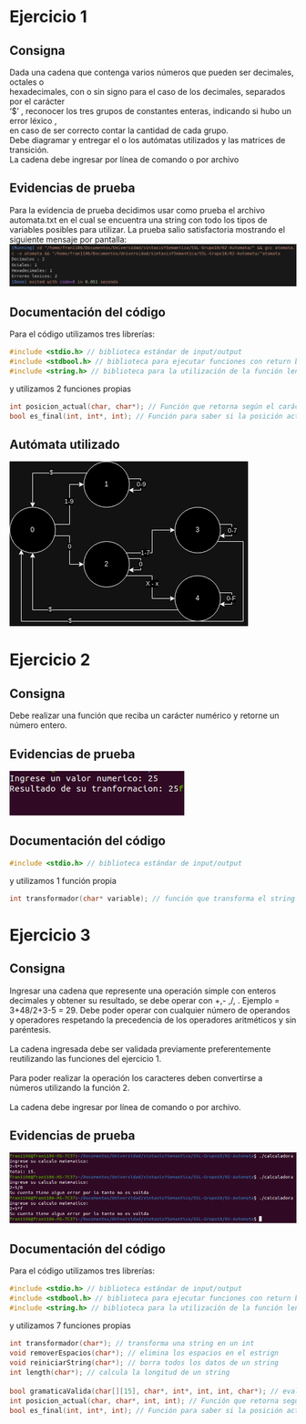 # Ejercicio 1
## Consigna
Dada una cadena que contenga varios números que pueden ser decimales, octales o <br>
hexadecimales, con o sin signo para el caso de los decimales, separados por el carácter <br>
‘$’ , reconocer los tres grupos de constantes enteras, indicando si hubo un error léxico , <br>
en caso de ser correcto contar la cantidad de cada grupo. <br>
Debe diagramar y entregar el o los autómatas utilizados y las matrices de transición. <br>
La cadena debe ingresar por línea de comando o por archivo <br>

## Evidencias de prueba
Para la evidencia de prueba decidimos usar como prueba el archivo automata.txt en el cual se encuentra una string con todo los tipos de variables posibles para utilizar.
La prueba salio satisfactoria mostrando el siguiente mensaje por pantalla:
<img src="./Capturas EV/ev punto 1.png"/>

## Documentación del código
Para el código utilizamos tres librerías:
```c
#include <stdio.h> // biblioteca estándar de input/output
#include <stdbool.h> // biblioteca para ejecutar funciones con return bool
#include <string.h> // biblioteca para la utilización de la función length
```
y utilizamos 2 funciones propias
```c
int posicion_actual(char, char*); // Función que retorna según el carácter y el autómata la posición actual
bool es_final(int, int*, int); // Función para saber si la posición actual es o no final
```

## Autómata utilizado
<img src="./Capturas EV/AutomataUtiliizadoPunto1.drawio.png"/>

# Ejercicio 2
## Consigna
Debe realizar una función que reciba un carácter numérico y retorne un número entero.

## Evidencias de prueba
<img src="./Capturas EV/Ev punto 2.png"/>

## Documentación del código
```c
#include <stdio.h> // biblioteca estándar de input/output
```
y utilizamos 1 función propia

```c
int transformador(char* variable); // función que transforma el string en un entero
```

# Ejercicio 3
## Consigna

Ingresar una cadena que represente una operación simple con enteros decimales y obtener su resultado, se debe operar con +,- ,/, . Ejemplo = 3+48/2+3-5 = 29. Debe poder operar con cualquier número de operandos y operadores respetando la precedencia de los operadores aritméticos y sin paréntesis.<br><br>
La cadena ingresada debe ser validada previamente preferentemente reutilizando las funciones del ejercicio 1.<br><br>
Para poder realizar la operación los caracteres deben convertirse a números utilizando la función 2.<br><br>
La cadena debe ingresar por línea de comando o por archivo.<br>

## Evidencias de prueba
<img src="./Capturas EV/Evidencia de prueba punto 3.png" />

## Documentación del código

Para el código utilizamos tres librerías:
```c
#include <stdio.h> // biblioteca estándar de input/output
#include <stdbool.h> // biblioteca para ejecutar funciones con return bool
#include <string.h> // biblioteca para la utilización de la función length
```
y utilizamos 7 funciones propias

```c
int transformador(char*); // transforma una string en un int
void removerEspacios(char*); // elimina los espacios en el estrign
void reiniciarString(char*); // borra todos los datos de un string
int length(char*); // calcula la longitud de un string

bool gramaticaValida(char[][15], char*, int*, int, int, char*); // evaluar si una gramática pertenece a un autómata
int posicion_actual(char, char*, int, int); // Función que retorna según el carácter y el autómata la posición actual
bool es_final(int, int*, int); // Función para saber si la posición actual es o no final
```
